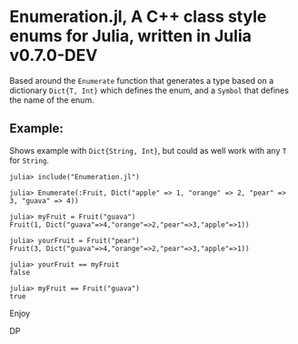 # Enumeration.jl, A C++ class style enums for Julia, written in Julia v0.7.0-DEV

Based around the `Enumerate` function that generates a type based on a dictionary `Dict{T, Int}` which defines 
the enum, and a `Symbol` that defines the name of the enum.

## Example:

Shows example with `Dict{String, Int}`, but could as well work with any `T` for `String`.

```
julia> include("Enumeration.jl")

julia> Enumerate(:Fruit, Dict("apple" => 1, "orange" => 2, "pear" => 3, "guava" => 4))

julia> myFruit = Fruit("guava")
Fruit(1, Dict("guava"=>4,"orange"=>2,"pear"=>3,"apple"=>1))

julia> yourFruit = Fruit("pear")
Fruit(3, Dict("guava"=>4,"orange"=>2,"pear"=>3,"apple"=>1))

julia> yourFruit == myFruit
false

julia> myFruit == Fruit("guava")
true
```

Enjoy

DP
